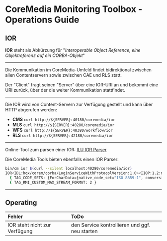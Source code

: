 # CoreMedia Monitoring Toolbox - Operations Guide

## IOR

**IOR** steht als Abkürzung für "_Interoperable Object Reference, eine Objektreferenz auf ein CORBA-Objekt_"

----

Die Kommunikation im CoreMedia-Umfeld findet bidirektional zwischen allen Contentservern sowie zwischen CAE und RLS statt.

Der "Client" fragt seinen "Server" über eine IOR-URI an und bekommt eine URI zurück, über der die weiter Kommunikation stattfindet.

----

Die IOR wird von Content-Servern zur Verfügung gestellt und kann über HTTP abgerufen werden:

 - **CMS** `curl http://${SERVER}:40180/coremedia/ior`
 - **MLS** `curl http://${SERVER}:40280/coremedia/ior`
 - **WFS** `curl http://${SERVER}:40380/workflow/ior`
 - **RLS** `curl http://${SERVER}:42180/coremedia/ior`

 ----

Online-Tool zum parsen einer IOR: [ILU IOR Parser](https://ior.jakubchmura.pl/)

Die CoreMedia Tools bieten ebenfalls einen IOR Parser:
```bash
bin/cm ior $(curl --silent localhost:40280/coremedia/ior)
IOR<IDL:hox/corem/corba/LoginServiceWithProtocolVersion:1.0><IIOP:1.2:moebius-ci-02-moebius-tomcat-0-cms.coremedia.vm:40283>
  { TAG_CODE_SETS: {ForCharData={native_code_set="ISO 8859-1", conversion_code_sets=[UTF-8, "ISO 646:1991 IRV"]}, ForWcharData={native_code_set=UTF-16, conversion_code_sets=["ISO/IEC 10646-1:1993, UCS-2, Level 1"]}} },
  { TAG_RMI_CUSTOM_MAX_STREAM_FORMAT: 2 }
```

----

## Operating

| Fehler  | ToDo      |
| :------ | :-------- |
| IOR steht nicht zur Verfügung | den Service kontrollieren und ggf. neu starten |

